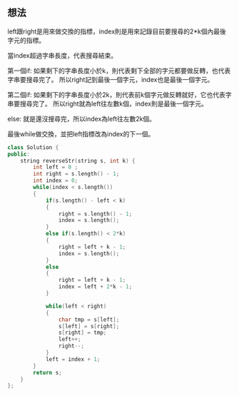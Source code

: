 ## 想法
left跟right是用來做交換的指標，index則是用來記錄目前要搜尋的2*k個內最後字元的指標。

當index超過字串長度，代表搜尋結束。

第一個if: 如果剩下的字串長度小於k，則代表剩下全部的字元都要做反轉，也代表字串要搜尋完了。
所以right記到最後一個字元，index也是最後一個字元。

第二個if: 如果剩下的字串長度小於2k，則代表前k個字元做反轉就好，它也代表字串要搜尋完了。
所以right就為left往左數k個，index則是最後一個字元。

else: 就是還沒搜尋完，所以index為left往左數2k個。

最後while做交換，並把left指標改為index的下一個。

```CPP
class Solution {
public:
    string reverseStr(string s, int k) {
        int left = 0 ;
        int right = s.length() - 1;
        int index = 0;
        while(index < s.length())
        {
            if(s.length() - left < k)
            {
                right = s.length() - 1;
                index = s.length();
            }
            else if(s.length() < 2*k)
            {
                right = left + k - 1;
                index = s.length();
            }
            else
            {
                right = left + k - 1;
                index = left + 2*k - 1;
            }

            while(left < right)
            {
                char tmp = s[left];
                s[left] = s[right];
                s[right] = tmp;
                left++;
                right--;
            }
            left = index + 1;
        }
        return s;
    }
};
```
